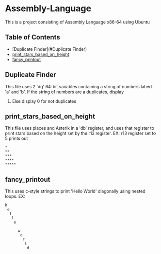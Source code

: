 # Assembly-Language
This is a project consisting of Assembly Language x86-64 using Ubuntu
## Table of Contents
* [Duplicate Finder](#Duplicate Finder)
* [print_stars_based_on_height](#print_stars_based_on_height)
* [fancy_printout](#fancy_printout)


## Duplicate Finder
This file uses 2 'dq' 64-bit variables containing a string of numbers
labed 'a' and 'b'. If the string of numbers are a duplicates, display
1. Else display 0 for not duplicates

## print_stars_based_on_height
This file uses places and Asterik in a 'db' register, and uses that
register to print stars based on the height set by the r13 register.
EX: r13 register set to 5 prints out

    *
    **
    ***
    ****
    *****


## fancy_printout
This uses c-style strings to print 'Hello World' diagonally using
nested loops.
EX: 

    h
     e
      l
       l
        o
         
          w
           o
            r
             l
              d

